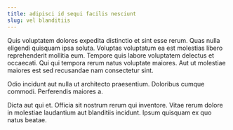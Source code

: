 ```yaml
---
title: adipisci id sequi facilis nesciunt
slug: vel blanditiis
---
```


Quis voluptatem dolores expedita distinctio et sint esse rerum. Quas nulla eligendi quisquam ipsa soluta. Voluptas voluptatum ea est molestias libero reprehenderit mollitia eum. Tempore quis labore voluptatem delectus et occaecati. Qui qui tempora rerum natus voluptate maiores. Aut ut molestiae maiores est sed recusandae nam consectetur sint.

Odio incidunt aut nulla ut architecto praesentium. Doloribus cumque commodi. Perferendis maiores a.

Dicta aut qui et. Officia sit nostrum rerum qui inventore. Vitae rerum dolore in molestiae laudantium aut blanditiis incidunt. Ipsum quisquam ex quo natus beatae.
